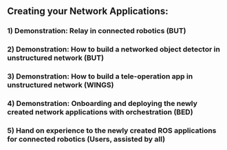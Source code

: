 ## Creating your Network Applications:

### 1) Demonstration: Relay in connected robotics (BUT)
### 2) Demonstration: How to build a networked object detector in unstructured network (BUT)
### 3) Demonstration: How to build a tele-operation app in unstructured network (WINGS)
### 4) Demonstration: Onboarding and deploying the newly created network applications with orchestration (BED)
### 5) Hand on experience to the newly created ROS applications for connected robotics (Users, assisted by all)